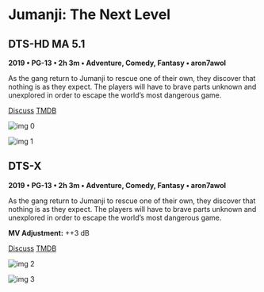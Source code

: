 # Jumanji: The Next Level

## DTS-HD MA 5.1

**2019 • PG-13 • 2h 3m • Adventure, Comedy, Fantasy • aron7awol**

As the gang return to Jumanji to rescue one of their own, they discover that nothing is as they expect. The players will have to brave parts unknown and unexplored in order to escape the world’s most dangerous game.

[Discuss](https://www.avsforum.com/threads/bass-eq-for-filtered-movies.2995212/post-59321086)  [TMDB](512200)

![img 0](https://i.imgur.com/5OcZZ4X.jpg)

![img 1](https://i.imgur.com/yay9nT8.png)

## DTS-X

**2019 • PG-13 • 2h 3m • Adventure, Comedy, Fantasy • aron7awol**

As the gang return to Jumanji to rescue one of their own, they discover that nothing is as they expect. The players will have to brave parts unknown and unexplored in order to escape the world’s most dangerous game.

**MV Adjustment:** ++3 dB

[Discuss](https://www.avsforum.com/threads/bass-eq-for-filtered-movies.2995212/post-59321086)  [TMDB](512200)

![img 2](https://i.imgur.com/FpHPygA.jpg)

![img 3](https://i.imgur.com/hgZHUA4.png)

